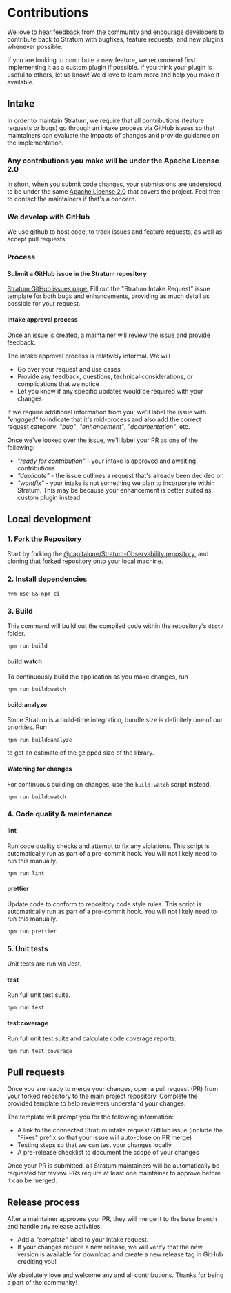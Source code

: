 # Contributions

We love to hear feedback from the community and encourage developers to contribute back to Stratum with bugfixes, feature requests, and new plugins whenever possible.

If you are looking to contribute a new feature, we recommend first implementing it as a custom plugin if possible. If you think your plugin is useful to others, let us know! We'd love to learn more and help you make it available.

## Intake

In order to maintain Stratum, we require that all contributions (feature requests or bugs) go through an intake process via GitHub issues so that maintainers can evaluate the impacts of changes and provide guidance on the implementation.

### Any contributions you make will be under the Apache License 2.0

In short, when you submit code changes, your submissions are understood to be under the same [Apache License 2.0](https://www.apache.org/licenses/LICENSE-2.0) that covers the project. Feel free to contact the maintainers if that's a concern.

### We develop with GitHub

We use github to host code, to track issues and feature requests, as well as accept pull requests.

### Process

#### Submit a GitHub issue in the Stratum repository

[Stratum GitHub issues page.](https://github.com/capitalone/Stratum-Observability/issues/new/choose) Fill out the "Stratum Intake Request" issue template for both bugs and enhancements, providing as much detail as possible for your request.

#### Intake approval process

Once an issue is created, a maintainer will review the issue and provide feedback.

The intake approval process is relatively informal. We will

- Go over your request and use cases
- Provide any feedback, questions, technical considerations, or complications that we notice
- Let you know if any specific updates would be required with your changes

If we require additional information from you, we'll label the issue with _"engaged"_ to indicate that it's mid-process and also add the correct request category: _"bug"_, _"enhancement"_, _"documentation"_, etc.

Once we've looked over the issue, we'll label your PR as one of the following:

- _"ready for contribution"_ - your intake is approved and awaiting contributions
- _"duplicate"_ - the issue outlines a request that's already been decided on
- _"wontfix"_ - your intake is not something we plan to incorporate within Stratum. This may be because your enhancement is better suited as custom plugin instead

## Local development

### 1. Fork the Repository

Start by forking the [@capitalone/Stratum-Observability repository](https://github.com/capitalone/Stratum-Observability/), and cloning that forked repository onto your local machine.

### 2. Install dependencies

```
nvm use && npm ci
```

### 3. Build

This command will build out the compiled code within the repository's `dist/` folder.

```
npm run build
```

#### build:watch

To continuously build the application as you make changes, run

```
npm run build:watch
```

#### build:analyze

Since Stratum is a build-time integration, bundle size is definitely one of our priorities. Run

```
npm run build:analyze
```

to get an estimate of the gzipped size of the library.

#### Watching for changes

For continuous building on changes, use the `build:watch` script instead.

```
npm run build:watch
```

### 4. Code quality & maintenance

#### lint

Run code quality checks and attempt to fix any violations. This script is automatically run as part of a pre-commit hook. You will not likely need to run this manually.

```
npm run lint
```

#### prettier

Update code to conform to repository code style rules. This script is automatically run as part of a pre-commit hook. You will not likely need to run this manually.

```
npm run prettier
```

### 5. Unit tests

Unit tests are run via Jest.

#### test

Run full unit test suite.

```
npm run test
```

#### test:coverage

Run full unit test suite and calculate code coverage reports.

```
npm run test:coverage
```

## Pull requests

Once you are ready to merge your changes, open a pull request (PR) from your forked repository to the main project repository. Complete the provided template to help reviewers understand your changes.

The template will prompt you for the following information:

- A link to the connected Stratum intake request GitHub issue (include the "Fixes" prefix so that your issue will auto-close on PR merge)
- Testing steps so that we can test your changes locally
- A pre-release checklist to document the scope of your changes

Once your PR is submitted, all Stratum maintainers will be automatically be requested for review. PRs require at least one maintainer to approve before it can be merged.

## Release process

After a maintainer approves your PR, they will merge it to the base branch and handle any release activities.

- Add a _"complete"_ label to your intake request.
- If your changes require a new release, we will verify that the new version is available for download and create a new release tag in GitHub crediting you!

We absolutely love and welcome any and all contributions. Thanks for being a part of the community!
